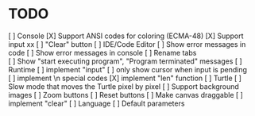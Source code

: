 TODO
====

[ ] Console
    [X] Support ANSI codes for coloring (ECMA-48)
    [X] Support input                                                                                                                                                xx
    [ ] "Clear" button
[ ] IDE/Code Editor
    [ ] Show error messages in code
    [ ] Show error messages in console
    [ ] Rename tabs    
    [ ] Show "start executing program", "Program terminated" messages
[ ] Runtime
    [ ] implement "input"
    [ ] only show cursor when input is pending    
    [ ] implement \n special codes
    [X] implement "len" function
[ ] Turtle
    [ ] Slow mode that moves the Turtle pixel by pixel
    [ ] Support background images
    [ ] Zoom buttons
    [ ] Reset buttons
    [ ] Make canvas draggable
    [ ] implement "clear"
[ ] Language
    [ ] Default parameters
    
